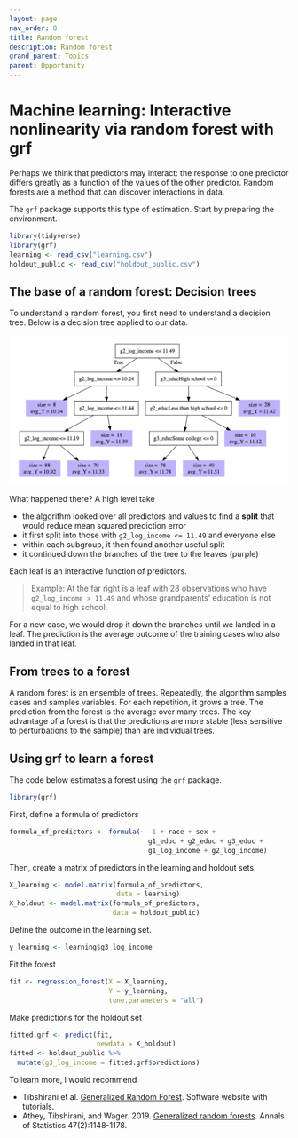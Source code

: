 ```yaml
---
layout: page
nav_order: 8
title: Random forest
description: Random forest
grand_parent: Topics
parent: Opportunity
---
```


# Machine learning: Interactive nonlinearity via random forest with grf

Perhaps we think that predictors may interact: the response to one
predictor differs greatly as a function of the values of the other
predictor. Random forests are a method that can discover interactions in
data.

The `grf` package supports this type of estimation. Start by preparing
the environment.

``` r
library(tidyverse)
library(grf)
learning <- read_csv("learning.csv")
holdout_public <- read_csv("holdout_public.csv")
```

## The base of a random forest: Decision trees

To understand a random forest, you first need to understand a decision
tree. Below is a decision tree applied to our data.

![image](../assets/images/tree.png)

What happened there? A high level take

- the algorithm looked over all predictors and values to find a
  **split** that would reduce mean squared prediction error
- it first split into those with `g2_log_income <= 11.49` and everyone
  else
- within each subgroup, it then found another useful split
- it continued down the branches of the tree to the leaves (purple)

Each leaf is an interactive function of predictors.

> Example: At the far right is a leaf with 28 observations who have
> `g2_log_income > 11.49` and whose grandparents’ education is not equal
> to high school.

For a new case, we would drop it down the branches until we landed in a
leaf. The prediction is the average outcome of the training cases who
also landed in that leaf.

## From trees to a forest

A random forest is an ensemble of trees. Repeatedly, the algorithm
samples cases and samples variables. For each repetition, it grows a
tree. The prediction from the forest is the average over many trees. The
key advantage of a forest is that the predictions are more stable (less
sensitive to perturbations to the sample) than are individual trees.

## Using grf to learn a forest

The code below estimates a forest using the `grf` package.

``` r
library(grf)
```

First, define a formula of predictors

``` r
formula_of_predictors <- formula(~ -1 + race + sex + 
                                   g1_educ + g2_educ + g3_educ + 
                                   g1_log_income + g2_log_income)
```

Then, create a matrix of predictors in the learning and holdout sets.

``` r
X_learning <- model.matrix(formula_of_predictors,
                           data = learning)
X_holdout <- model.matrix(formula_of_predictors,
                          data = holdout_public)
```

Define the outcome in the learning set.

``` r
y_learning <- learning$g3_log_income
```

Fit the forest

``` r
fit <- regression_forest(X = X_learning,
                         Y = y_learning,
                         tune.parameters = "all")
```

Make predictions for the holdout set

``` r
fitted.grf <- predict(fit, 
                      newdata = X_holdout)
fitted <- holdout_public %>%
  mutate(g3_log_income = fitted.grf$predictions)
```

To learn more, I would recommend

- Tibshirani et al. [Generalized Random
  Forest](https://grf-labs.github.io/grf/index.html). Software website
  with tutorials.
- Athey, Tibshirani, and Wager. 2019. [Generalized random forests](https://projecteuclid.org/journals/annals-of-statistics/volume-47/issue-2/Generalized-random-forests/10.1214/18-AOS1709.full). Annals of Statistics 47(2):1148-1178.
